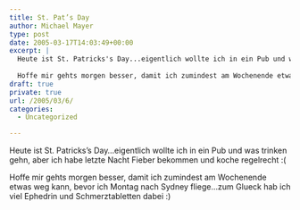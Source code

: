 ```yaml
---
title: St. Pat’s Day
author: Michael Mayer
type: post
date: 2005-03-17T14:03:49+00:00
excerpt: |
  Heute ist St. Patricks's Day...eigentlich wollte ich in ein Pub und was trinken gehn, aber ich habe letzte Nacht Fieber bekommen und koche regelrecht :(
  
  Hoffe mir gehts morgen besser, damit ich zumindest am Wochenende etwas weg kann, bevor ich Montag nach Sydney fliege...zum Glueck hab ich viel Ephedrin und Schmerztabletten dabei :)
draft: true
private: true
url: /2005/03/6/
categories:
  - Uncategorized

---
```

Heute ist St. Patricks&#8217;s Day&#8230;eigentlich wollte ich in ein Pub und was trinken gehn, aber ich habe letzte Nacht Fieber bekommen und koche regelrecht :(

Hoffe mir gehts morgen besser, damit ich zumindest am Wochenende etwas weg kann, bevor ich Montag nach Sydney fliege&#8230;zum Glueck hab ich viel Ephedrin und Schmerztabletten dabei :)